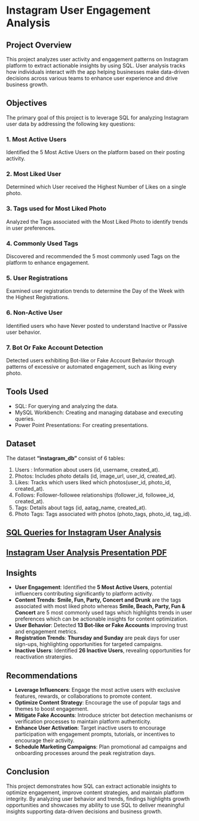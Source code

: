 # Instagram User Engagement Analysis

## Project Overview 
This project analyzes user activity and engagement patterns on Instagram platform to extract actionable insights by using SQL. User analysis tracks how individuals interact with the app helping businesses make 
data-driven decisions across various teams to enhance user experience and drive business growth.

## Objectives 
The primary goal of this project is to leverage SQL for analyzing Instagram user data by addressing the following key questions:
### 1. Most Active Users 
Identified the 5 Most Active Users on the platform based on their posting activity.
### 2. Most Liked User
Determined which User received the Highest Number of Likes on a single photo.
### 3. Tags used for Most Liked Photo
Analyzed the Tags associated with the Most Liked Photo to identify trends in user preferences.
### 4. Commonly Used Tags 
Discovered and recommended the 5 most commonly used Tags on the platform to enhance engagement.
### 5. User Registrations
Examined user registration trends to determine the Day of the Week with the Highest Registrations.
### 6. Non-Active User 
Identified users who have Never posted to understand Inactive or Passive user behavior.
### 7. Bot Or Fake Account Detection 
Detected users exhibiting Bot-like or Fake Account Behavior through patterns of excessive or automated engagement, such as liking every photo.

## Tools Used 
- SQL: For querying and analyzing the data.
- MySQL Workbench: Creating and managing database and executing queries.
- Power Point Presentations: For creating presentations.

## Dataset 
The dataset **“instagram_db”** consist of 6 tables:
  1. Users : Information about users (id, username, created_at).             
  2. Photos: Includes photo details (id, image_url, user_id, created_at).
  3. Likes: Tracks which users liked which photos(user_id, photo_id, created_at).               
  4. Follows: Follower-followee relationships (follower_id, followee_id, created_at).                 
  5. Tags: Details about tags (id, aatag_name, created_at).
  6. Photo Tags: Tags associated with photos (photo_tags, photo_id, tag_id).

## [SQL Queries for Instagram User Analysis](https://github.com/sakshidive/Instagram-User-Engagement-Analysis-/blob/main/Instagram_user_analysis_queries.sql)

## [Instagram User Analysis Presentation PDF](https://github.com/sakshidive/Instagram-User-EngagementAnalysis-/blob/main/Instagram%20User%20Engagement%20Analysis.pdf)

## Insights
- **User Engagement**: Identified the **5 Most Active Users**, potential influencers contributing significantly to platform activity.
- **Content Trends**: **Smile, Fun, Party, Concert and Drunk** are the tags associated with most liked photo whereas **Smile, Beach, Party, Fun & Concert** are 5 most commonly used tags which highlights trends in user preferences which can be actionable insights for content optimization.
- **User Behavior**: Detected **13 Bot-like or Fake Accounts** improving trust and engagement metrics.
- **Registration Trends**: **Thursday and Sunday** are peak days for user sign-ups, highlighting opportunities for targeted campaigns.
- **Inactive Users**: Identified **26 Inactive Users**, revealing opportunities for reactivation stratergies.

## Recommendations
- **Leverage Influencers**: Engage the most active users with exclusive features, rewards, or collaborations to promote content.
- **Optimize Content Strategy**: Encourage the use of popular tags and themes to boost engagement.
- **Mitigate Fake Accounts**: Introduce stricter bot detection mechanisms or verification processes to maintain platform authenticity.
- **Enhance User Activation**: Target inactive users to encourage participation with engagement prompts, tutorials, or incentives to encourage their activity.
- **Schedule Marketing Campaigns**: Plan promotional ad campaigns and onboarding processes around the peak registration days.

## Conclusion
This project demonstrates how SQL can extract actionable insights to optimize engagement, improve content strategies, and maintain platform integrity. By analyzing user behavior and trends, findings highlights growth opportunities and showcases my ability to use SQL to deliver meaningful insights supporting data-driven decisions and business growth. 












          
